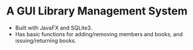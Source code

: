 # A GUI Library Management System

- Built with JavaFX and SQLite3.
- Has basic functions for adding/removing members and books, and issuing/returning books.
